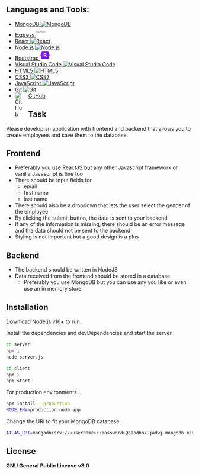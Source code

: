 ## Languages and Tools:

- [MongoDB ](https://www.mongodb.com/)  [<img alt="MongoDB" width="26px" src="https://cdn.jsdelivr.net/gh/devicons/devicon/icons/mongodb/mongodb-original.svg" style="padding-right:10px;" />](https://www.mongodb.com/)
- [Express ](https://expressjs.com/) [<img alt="React" width="26px" src="https://raw.githubusercontent.com/devicons/devicon/v2.15.1/icons/express/express-original-wordmark.svg" style="padding-right:10px;" />]()
- [React ](https://reactjs.org/) [<img alt="React" width="26px" src="https://cdn.jsdelivr.net/gh/devicons/devicon/icons/react/react-original.svg" style="padding-right:10px;" />]()
- [Node.js ](https://nodejs.org/en/) [<img alt="Node.js" width="26px" src="https://cdn.jsdelivr.net/gh/devicons/devicon/icons/nodejs/nodejs-original.svg" style="padding-right:10px;" />](https://nodejs.org/en/)
- [Bootstrap ](https://getbootstrap.com/)[<img alt="React" width="26px" src="https://raw.githubusercontent.com/devicons/devicon/v2.15.1/icons/bootstrap/bootstrap-original.svg" style="padding-right:10px;" />](https://getbootstrap.com/)
- [Visual Studio Code ](https://code.visualstudio.com/) [<img alt="Visual Studio Code" width="26px" src="https://cdn.jsdelivr.net/gh/devicons/devicon/icons/vscode/vscode-original.svg" style="padding-right:10px;" />](https://code.visualstudio.com/)
- [HTML5 ]()[<img alt="HTML5" width="26px" src="https://cdn.jsdelivr.net/gh/devicons/devicon/icons/html5/html5-original.svg" style="padding-right:10px;" />]()
- [CSS3 ]()[<img alt="CSS3" width="26px" src="https://cdn.jsdelivr.net/gh/devicons/devicon/icons/css3/css3-original.svg" style="padding-right:10px;" />]()
- [JavaScript ]()[<img alt="JavaScript" width="26px" src="https://cdn.jsdelivr.net/gh/devicons/devicon/icons/javascript/javascript-original.svg" style="padding-right:10px;" />]()
- [Git ](https://git-scm.com/downloads)[<img  alt="Git" width="26px" src="https://cdn.jsdelivr.net/gh/devicons/devicon/icons/git/git-original.svg" style="padding-right:10px;" />](https://git-scm.com/downloads)
- [GitHub ](https://github.com/kmaodus)[<img align="left" alt="GitHub" width="26px" src="https://user-images.githubusercontent.com/3369400/139447912-e0f43f33-6d9f-45f8-be46-2df5bbc91289.png" style="padding-right:10px;" />](https://github.com/kmaodus)

## Task
Please develop an application with frontend and backend that allows you to create employees and save
them to the database.

## Frontend
- Preferably you use ReactJS but any other Javascript framework or vanilla Javascript is fine too
- There should be input fields for
    - email
    - first name
    - last name
- There should also be a dropdown that lets the user select the gender of the employee
- By clicking the submit button, the data is sent to your backend
- If any of the information is missing, there should be an error message and the data should not be sent
    to the backend
- Styling is not important but a good design is a plus
## Backend
- The backend should be written in NodeJS
- Data received from the frontend should be stored in a database
    - Preferably you use MongoDB but you can use any you like or even use an in memory store



## Installation

Download [Node.js](https://nodejs.org/) v16+ to run.

Install the dependencies and devDependencies and start the server.

```sh
cd server
npm i
node server.js
```

```sh
cd client
npm i
npm start
```

For production environments...

```sh
npm install --production
NODE_ENV=production node app
```

Change the URI to fit your MongoDB database.
```sh
ATLAS_URI=mongodb+srv://<username>:<password>@sandbox.jadwj.mongodb.net/employees?retryWrites=true&w=majority
```


## License

**GNU General Public License v3.0**

